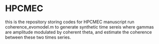 # HPCMEC
this is the repository storing codes for HPCMEC manuscript
run coherence_evomodel.m to generate synthetic time sereis where gammas are amplitude modulated by coherent theta, and estimate the coherence between these two times series.
